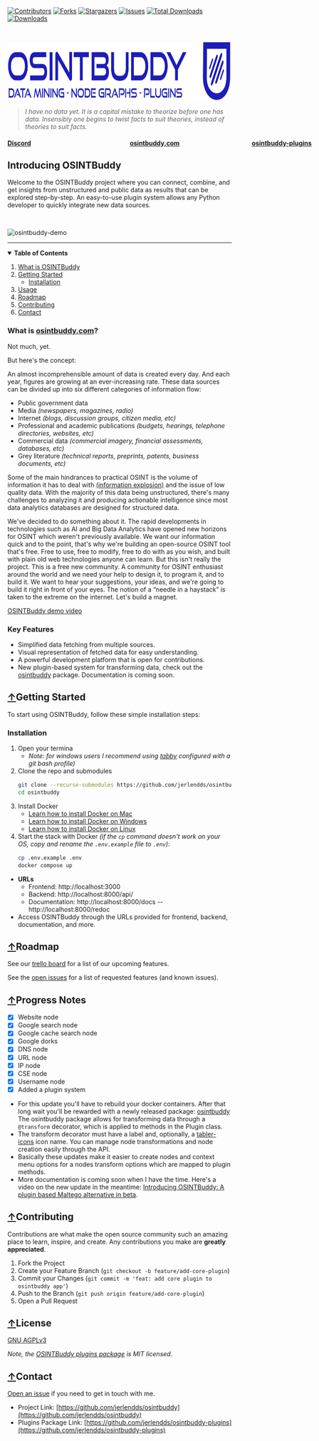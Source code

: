[![Contributors][contributors-shield]][contributors-url]
[![Forks][forks-shield]][forks-url]
[![Stargazers][stars-shield]][stars-url]
[![Issues][issues-shield]][issues-url]
[![Total Downloads](https://static.pepy.tech/badge/osintbuddy)](https://pepy.tech/project/osintbuddy)
[![Downloads](https://static.pepy.tech/badge/osintbuddy/week)](https://pepy.tech/project/osintbuddy)

<br />


<p>
  <a href="https://github.com/jerlendds/osintbuddy">
    <img src="./docs/watermark.svg" height="130px" alt="OSINT Buddy Logo">
  </a>

> *I have no data yet. It is a capital mistake to theorize before one has data. Insensibly
> one begins to twist facts to suit theories, instead of theories to suit facts.*


#### <span style="display: inline-block; width:830px"> [Discord](https://discord.gg/gsbbYHA3K3)&nbsp;&nbsp;&nbsp;&nbsp;&nbsp;&nbsp;&nbsp;&nbsp;&nbsp;&nbsp;&nbsp;&nbsp;&nbsp;&nbsp;&nbsp;&nbsp;&nbsp;&nbsp;&nbsp;&nbsp;&nbsp;&nbsp;&nbsp;&nbsp;&nbsp;&nbsp;&nbsp;&nbsp;&nbsp;&nbsp;&nbsp;&nbsp;&nbsp;&nbsp;&nbsp;&nbsp;&nbsp;&nbsp;&nbsp;&nbsp;&nbsp;&nbsp;&nbsp;&nbsp;&nbsp;&nbsp;&nbsp;&nbsp;&nbsp;&nbsp;&nbsp;&nbsp;&nbsp;&nbsp;&nbsp;&nbsp;&nbsp;&nbsp;&nbsp;&nbsp;&nbsp;&nbsp;&nbsp;&nbsp;&nbsp;&nbsp; [osintbuddy.com](https://osintbuddy.com)&nbsp;&nbsp;&nbsp;&nbsp;&nbsp;&nbsp;&nbsp;&nbsp;&nbsp;&nbsp;&nbsp;&nbsp;&nbsp;&nbsp;&nbsp;&nbsp;&nbsp;&nbsp;&nbsp;&nbsp;&nbsp;&nbsp;&nbsp;&nbsp;&nbsp;&nbsp;&nbsp;&nbsp;&nbsp;&nbsp;&nbsp;&nbsp;&nbsp;&nbsp;&nbsp;&nbsp;&nbsp;&nbsp;&nbsp;&nbsp;&nbsp;&nbsp;&nbsp;&nbsp;&nbsp;&nbsp;&nbsp;&nbsp;  [osintbuddy-plugins](https://github.com/jerlendds/osintbuddy-plugins) </span>


  <h2><b>Introducing OSINTBuddy</b></h2>
  <p>
      Welcome to the OSINTBuddy project where you can connect, combine,
      and get insights from unstructured and public data as results that
      can be explored step-by-step. An easy-to-use plugin system allows any
      Python developer to quickly integrate new data sources.
  </p>
<br/>

![osintbuddy-demo](https://github.com/jerlendds/osintbuddy/assets/29207058/5640a430-50f7-45df-9f75-8dd473dcdd1b)

  ---
</p>

<details open="open">
<summary> 
<b>Table of Contents</b>
</summary>
  <ol>
    <li>
      <a href="#what-is-osintbuddycom">What is OSINTBuddy</a>
    </li>
    <li>
      <a href="#getting-started">Getting Started</a>
      <ul>
        <li><a href="#installation">Installation</a></li>
      </ul>
    </li>
    <li><a href="#usage">Usage</a></li>
    <li><a href="#roadmap">Roadmap</a></li>
    <li><a href="#contributing">Contributing</a></li>
    <li><a href="#contact">Contact</a></li>
  </ol>
</details>

### What is <a referrerpolicy="unsafe-url" target="_blank" href="https://osintbuddy.com">osintbuddy.com</a>?


Not much, yet.


But here's the concept:


An almost incomprehensible amount of data is created every day. And each year, figures are growing at an ever-increasing rate. These data sources can be divided up into six different categories of information flow:


- Public government data
- Media *(newspapers, magazines, radio)*
- Internet *(blogs, discussion groups, citizen media, etc)*
- Professional and academic publications *(budgets, hearings, telephone directories, websites, etc)*
- Commercial data *(commercial imagery, financial assessments, databases, etc)*
- Grey literature *(technical reports, preprints, patents, business documents, etc)*


Some of the main hindrances to practical OSINT is the volume of information it has to deal with [(information explosion)](https://en.wikipedia.org/wiki/Information_explosion) and the issue of low quality data. With the majority of this data being unstructured, there's many challenges to analyzing it and producing actionable intelligence since most data analytics databases are designed for structured data.


We've decided to do something about it. The rapid developments in technologies such as AI and Big Data Analytics have opened new horizons for OSINT which weren't previously available. We want our information quick and to the point, that's why we're building an open-source OSINT tool that's free. Free to use, free to modify, free to do with as you wish, and built with plain old web technologies anyone can learn. But this isn't really the project. This is a free new community. A community for OSINT enthusiast around the world and we need your help to design it, to program it, and to build it. We want to hear your suggestions, your ideas, and we're going to build it right in front of your eyes. The notion of a “needle in a haystack” is taken to the extreme on the internet. Let's build a magnet.


[OSINTBuddy demo video](https://www.youtube.com/watch?v=XKBusfYGL4M)


### Key Features
- Simplified data fetching from multiple sources.
- Visual representation of fetched data for easy understanding.
- A powerful development platform that is open for contributions.
- New plugin-based system for transforming data, check out the [osintbuddy](https://pypi.org/project/osintbuddy/) package. Documentation is coming soon.



## [↑](#what-is-osintbuddycom)Getting Started

To start using OSINTBuddy, follow these simple installation steps:

### Installation
1. Open your termina
   - *Note: for windows users I recommend using [tabby](https://tabby.sh/) configured with a git bash profile)*  
2. Clone the repo and submodules
   ```sh
   git clone --recurse-submodules https://github.com/jerlendds/osintbuddy.git
   cd osintbuddy
   ```
3. Install Docker
    - [Learn how to install Docker on Mac](https://docs.docker.com/desktop/install/mac-install/)
    - [Learn how to install Docker on Windows](https://docs.docker.com/desktop/install/windows-install/)
    - [Learn how to install Docker on Linux](https://docs.docker.com/desktop/install/linux-install/)
4. Start the stack with Docker *(if the `cp` command doesn't work on your OS, copy and rename the `.env.example` file to `.env`)*: 
   ```sh
   cp .env.example .env
   docker compose up
   ```

- **URLs**
  - Frontend: http://localhost:3000
  - Backend: http://localhost:8000/api/
  - Documentation: http://localhost:8000/docs -- http://localhost:8000/redoc
- Access OSINTBuddy through the URLs provided for frontend, backend, documentation, and more.

## [↑](#what-is-osintbuddycom)Roadmap
 
See our [trello board](https://trello.com/b/99Q70frX/) 
for a list of our upcoming features.

See the [open issues](https://github.com/jerlendds/osintbuddy/issues)
for a list of requested features (and known issues).

## [↑](#what-is-osintbuddycom)Progress Notes

- [x] Website node
- [x] Google search node
- [x] Google cache search node
- [x] Google dorks
- [x] DNS node
- [x] URL node
- [x] IP node
- [x] CSE node
- [x] Username node
- [x] Added a plugin system

-  For this update you'll have to rebuild your docker containers. After that long wait you'll be rewarded with a newly released package: [osintbuddy](https://pypi.org/project/osintbuddy/)  
    The osintbuddy package allows for transforming data through a `@transform` decorator, which is applied to methods in the Plugin class.
- The transform decorator must have a label and, optionally, a [tabler-icons](https://tabler-icons.io/) icon name. You can manage node transformations and node creation easily through the API.
-  Basically these updates make it easier to create nodes and context menu options for a nodes transform options which are mapped to plugin methods.
- More documentation is coming soon when I have the time.
  Here's a video on the new update in the meantime: [Introducing OSINTBuddy: A plugin based Maltego alternative in beta](https://www.youtube.com/watch?v=XKBusfYGL4M).
  



## [↑](#what-is-osintbuddycom)Contributing

Contributions are what make the open source community such an amazing place to learn, inspire, and create. Any contributions you make are **greatly appreciated**.

1. Fork the Project
2. Create your Feature Branch (`git checkout -b feature/add-core-plugin`)
3. Commit your Changes (`git commit -m 'feat: add core plugin to osintbuddy app'`)
4. Push to the Branch (`git push origin feature/add-core-plugin`)
5. Open a Pull Request


## [↑](#what-is-osintbuddycom)License

[GNU AGPLv3](https://choosealicense.com/licenses/gpl-3.0/)

*Note, the [OSINTBuddy plugins package](https://github.com/jerlendds/osintbuddy-plugins) is MIT licensed*.



## [↑](#what-is-osintbuddycom)Contact

[Open an issue](https://github.com/jerlendds/osintbuddy/issues/new?assignees=jerlendds&labels=Type%3A+Suggestion&projects=&template=feature.md&title=%5BFEATURE+REQUEST%5D+Your_feature_request_here) if you need to get in touch with me.

- Project Link: [https://github.com/jerlendds/osintbuddy](https://github.com/jerlendds/osintbuddy)
- Plugins Package Link: [https://github.com/jerlendds/osintbuddy-plugins](https://github.com/jerlendds/osintbuddy-plugins)

[contributors-shield]: https://img.shields.io/github/contributors/jerlendds/osintbuddy.svg?style=for-the-badge
[contributors-url]: https://github.com/jerlendds/osintbuddy/graphs/contributors
[forks-shield]: https://img.shields.io/github/forks/jerlendds/osintbuddy.svg?style=for-the-badge
[forks-url]: https://github.com/jerlendds/osintbuddy/network/members
[stars-shield]: https://img.shields.io/github/stars/jerlendds/osintbuddy.svg?style=for-the-badge
[stars-url]: https://github.com/jerlendds/osintbuddy/stargazers
[issues-shield]: https://img.shields.io/github/issues/jerlendds/osintbuddy.svg?style=for-the-badge
[issues-url]: https://github.com/jerlendds/osintbuddy/issues
